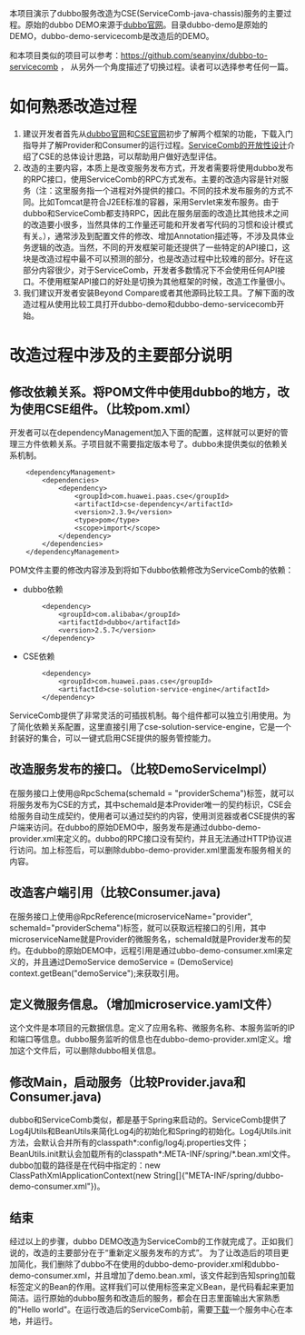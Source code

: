 本项目演示了dubbo服务改造为CSE(ServiceComb-java-chassis)服务的主要过程。原始的dubbo DEMO来源于[dubbo官网](https://github.com/alibaba/dubbo/tree/master/dubbo-demo)。目录dubbo-demo是原始的DEMO，dubbo-demo-servicecomb是改造后的DEMO。

和本项目类似的项目可以参考：https://github.com/seanyinx/dubbo-to-servicecomb ， 从另外一个角度描述了切换过程。读者可以选择参考任何一篇。

# 如何熟悉改造过程
1. 建议开发者首先从[dubbo官网](http://dubbo.io/)和[CSE官网](https://java.huaweicse.com/)初步了解两个框架的功能，下载入门指导并了解Provider和Consumer的运行过程。[ServiceComb的开放性设计](https://bbs.huaweicloud.com/blogs/1fc9427c088611e89fc57ca23e93a89f)介绍了CSE的总体设计思路，可以帮助用户做好选型评估。
2. 改造的主要内容，本质上是改变服务发布方式，开发者需要将使用dubbo发布的RPC接口，使用ServiceComb的RPC方式发布。主要的改造内容是针对服务（注：这里服务指一个进程对外提供的接口。不同的技术发布服务的方式不同。比如Tomcat是符合J2EE标准的容器，采用Servlet来发布服务。由于dubbo和ServiceComb都支持RPC，因此在服务层面的改造比其他技术之间的改造要小很多，当然具体的工作量还可能和开发者写代码的习惯和设计模式有关。），通常涉及到配置文件的修改、增加Annotation描述等，不涉及具体业务逻辑的改造。当然，不同的开发框架可能还提供了一些特定的API接口，这块是改造过程中最不可以预测的部分，也是改造过程中比较难的部分。好在这部分内容很少，对于ServiceComb，开发者多数情况下不会使用任何API接口。不使用框架API接口的好处是切换为其他框架的时候，改造工作量很小。
3. 我们建议开发者安装Beyond Compare或者其他源码比较工具。了解下面的改造过程从使用比较工具打开dubbo-demo和dubbo-demo-servicecomb开始。

# 改造过程中涉及的主要部分说明
## 修改依赖关系。将POM文件中使用dubbo的地方，改为使用CSE组件。（比较pom.xml）

开发者可以在dependencyManagement加入下面的配置，这样就可以更好的管理三方件依赖关系。子项目就不需要指定版本号了。dubbo未提供类似的依赖关系机制。
```
	<dependencyManagement>
		<dependencies>
			<dependency>
				<groupId>com.huawei.paas.cse</groupId>
				<artifactId>cse-dependency</artifactId>
				<version>2.3.9</version>
				<type>pom</type>
				<scope>import</scope>
			</dependency>
		</dependencies>
	</dependencyManagement>
```
POM文件主要的修改内容涉及到将如下dubbo依赖修改为ServiceComb的依赖：    
  * dubbo依赖
```
        <dependency>
            <groupId>com.alibaba</groupId>
            <artifactId>dubbo</artifactId>
            <version>2.5.7</version>
        </dependency>
```
  * CSE依赖
```
		<dependency>
			<groupId>com.huawei.paas.cse</groupId>
			<artifactId>cse-solution-service-engine</artifactId>
		</dependency>
```
ServiceComb提供了非常灵活的可插拔机制。每个组件都可以独立引用使用。为了简化依赖关系配置，这里直接引用了cse-solution-service-engine，它是一个封装好的集合，可以一键式启用CSE提供的服务管控能力。


## 改造服务发布的接口。（比较DemoServiceImpl）
 
在服务接口上使用@RpcSchema(schemaId = "providerSchema")标签，就可以将服务发布为CSE的方式，其中schemaId是本Provider唯一的契约标识，CSE会给服务自动生成契约，使用者可以通过契约的内容，使用浏览器或者CSE提供的客户端来访问。在dubbo的原始DEMO中，服务发布是通过dubbo-demo-provider.xml来定义的。dubbo的RPC接口没有契约，并且无法通过HTTP协议进行访问。加上标签后，可以删除dubbo-demo-provider.xml里面发布服务相关的内容。

## 改造客户端引用（比较Consumer.java)
 
在服务接口上使用@RpcReference(microserviceName="provider", schemaId="providerSchema")标签，就可以获取远程接口的引用，其中microserviceName就是Provider的微服务名，schemaId就是Provider发布的契约。在dubbo的原始DEMO中，远程引用是通过ubbo-demo-consumer.xml来定义的，并且通过DemoService demoService = (DemoService) context.getBean("demoService");来获取引用。


## 定义微服务信息。（增加microservice.yaml文件）

这个文件是本项目的元数据信息。定义了应用名称、微服务名称、本服务监听的IP和端口等信息。dubbo服务监听的信息也在dubbo-demo-provider.xml定义。增加这个文件后，可以删除dubbo相关信息。


## 修改Main，启动服务（比较Provider.java和Consumer.java)

dubbo和ServiceComb类似，都是基于Spring来启动的。ServiceComb提供了Log4jUtils和BeanUtils来简化Log4j的初始化和Spring的初始化。Log4jUtils.init方法，会默认合并所有的classpath*:config/log4j.properties文件；BeanUtils.init默认会加载所有的classpath*:META-INF/spring/*.bean.xml文件。dubbo加载的路径是在代码中指定的：new ClassPathXmlApplicationContext(new String[]{"META-INF/spring/dubbo-demo-consumer.xml"})。

## 结束
经过以上的步骤，dubbo DEMO改造为ServiceComb的工作就完成了。正如我们说的，改造的主要部分在于“重新定义服务发布的方式”。 为了让改造后的项目更加简化，我们删除了dubbo不在使用的dubbo-demo-provider.xml和dubbo-demo-consumer.xml，并且增加了demo.bean.xml，该文件起到告知spring加载标签定义的Bean的作用。这样我们可以使用标签来定义Bean，是代码看起来更加简洁。运行原始的dubbo服务和改造后的服务，都会在日志里面输出大家熟悉的"Hello world"。在运行改造后的ServiceComb前，需要[下载](https://console.huaweicloud.com/cse/?region=cn-north-1#/cse/tools)一个服务中心在本地，并运行。




